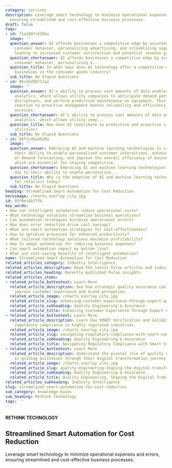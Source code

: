 ```yaml
---
category: services
description: Leverage smart technology to minimize operational expenses and errors,
  ensuring streamlined and cost-effective business processes.
draft: false
faqs:
- id: f1a1897c626ba
  image: ''
  question_answer: AI affords businesses a competitive edge by accurately predicting
    consumer behavior, personalizing advertising, and streamlining supply chains,
    leading to increased customer satisfaction and potential revenue growth.
  question_shortanswer: AI affords businesses a competitive edge by accurately predicting
    consumer behavior, personalizing a...
  question_title: In what ways does AI technology offer a competitive advantage for
    businesses in the consumer goods industry?
  sub_title: No Stupid Questions
- id: 06cd2d58717aa
  image: ''
  question_answer: AI's ability to process vast amounts of data enables predictive
    analytics, which allows utility companies to anticipate demand patterns, preempt
    disruptions, and perform predictive maintenance on equipment. This shift from
    reactive to proactive management boosts reliability and efficiency in utility
    services.
  question_shortanswer: AI's ability to process vast amounts of data enables predictive
    analytics, which allows utility comp...
  question_title: How does AI contribute to predictive and proactive strategies in
    utilities?
  sub_title: No Stupid Questions
- id: 86f1cd5ad628a
  image: ''
  question_answer: Embracing AI and machine learning technologies is crucial due to
    their ability to enable personalized customer interactions, enhance the precision
    of demand forecasting, and improve the overall efficiency of business operations,
    which are essential for staying competitive.
  question_shortanswer: Embracing AI and machine learning technologies is crucial
    due to their ability to enable personalize...
  question_title: Why is the adoption of AI and machine learning technologies critical
    for retailers today?
  sub_title: No Stupid Questions
heading: Streamlined Smart Automation for Cost Reduction
heroimage: /charts_overlay_city.jpg
id: 03f0ec6b77fb
key_words:
- How can intelligent automation reduce operational costs?
- What technology solutions streamline business operations?
- Can automation strategies minimize operational errors?
- How does error reduction drive cost savings?
- What are smart automation strategies for cost-effectiveness?
- How to optimize processes for enhanced productivity?
- What tailored technology solutions maximize profitability?
- How to adopt automation for reducing business expenses?
- Can smart automation impact my bottom line?
- What are cost-saving benefits of intelligent automation?
name: Streamlined Smart Automation for Cost Reduction
related_articles_category: Industry Intelligence
related_articles_description: Read the latest Pulse articles and industry insights.
related_articles_heading: Recently published Pulse insights
related_articles_items:
- related_article_buttontext: Learn More
  related_article_description: See how strategic quality assurance can significantly
    improve customer experience and brand perception.
  related_article_image: /charts_overlay_city.jpg
  related_article_slug: enhancing-customer-experience-through-expert-qa
  related_article_subheading: Quality Engineering & Assurance
  related_article_title: Enhancing Customer Experience Through Expert QA
- related_article_buttontext: Learn More
  related_article_description: Learn how SMART Verification and Validation streamline
    regulatory compliance in highly regulated industries.
  related_article_image: /charts_overlay_city.jpg
  related_article_slug: navigating-regulatory-compliance-with-smart-vandv
  related_article_subheading: Quality Engineering & Assurance
  related_article_title: Navigating Regulatory Compliance with Smart VandV
- related_article_buttontext: Learn More
  related_article_description: Understand the pivotal role of quality engineering
    in guiding businesses through their digital transformation journey.
  related_article_image: /charts_overlay_city.jpg
  related_article_slug: quality-engineering-shaping-the-digital-transformation
  related_article_subheading: Quality Engineering & Assurance
  related_article_title: Quality Engineering, Shaping the Digital Transformation
related_articles_subheading: Industry Intelligence
slug: streamlined-smart-automation-for-cost-reduction
sub_category: knowledge bases
sub_heading: Rethink Technology
tags: ''
---
```


#### RETHINK TECHNOLOGY
## Streamlined Smart Automation for Cost Reduction
Leverage smart technology to minimize operational expenses and errors, ensuring streamlined and cost-effective business processes.